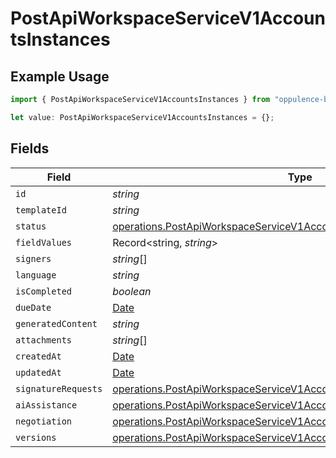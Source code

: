 # PostApiWorkspaceServiceV1AccountsInstances

## Example Usage

```typescript
import { PostApiWorkspaceServiceV1AccountsInstances } from "oppulence-backend-sdk/models/operations";

let value: PostApiWorkspaceServiceV1AccountsInstances = {};
```

## Fields

| Field                                                                                                                                                          | Type                                                                                                                                                           | Required                                                                                                                                                       | Description                                                                                                                                                    |
| -------------------------------------------------------------------------------------------------------------------------------------------------------------- | -------------------------------------------------------------------------------------------------------------------------------------------------------------- | -------------------------------------------------------------------------------------------------------------------------------------------------------------- | -------------------------------------------------------------------------------------------------------------------------------------------------------------- |
| `id`                                                                                                                                                           | *string*                                                                                                                                                       | :heavy_minus_sign:                                                                                                                                             | N/A                                                                                                                                                            |
| `templateId`                                                                                                                                                   | *string*                                                                                                                                                       | :heavy_minus_sign:                                                                                                                                             | N/A                                                                                                                                                            |
| `status`                                                                                                                                                       | [operations.PostApiWorkspaceServiceV1AccountsStatus](../../models/operations/postapiworkspaceservicev1accountsstatus.md)                                       | :heavy_minus_sign:                                                                                                                                             | N/A                                                                                                                                                            |
| `fieldValues`                                                                                                                                                  | Record<string, *string*>                                                                                                                                       | :heavy_minus_sign:                                                                                                                                             | N/A                                                                                                                                                            |
| `signers`                                                                                                                                                      | *string*[]                                                                                                                                                     | :heavy_minus_sign:                                                                                                                                             | N/A                                                                                                                                                            |
| `language`                                                                                                                                                     | *string*                                                                                                                                                       | :heavy_minus_sign:                                                                                                                                             | N/A                                                                                                                                                            |
| `isCompleted`                                                                                                                                                  | *boolean*                                                                                                                                                      | :heavy_minus_sign:                                                                                                                                             | N/A                                                                                                                                                            |
| `dueDate`                                                                                                                                                      | [Date](https://developer.mozilla.org/en-US/docs/Web/JavaScript/Reference/Global_Objects/Date)                                                                  | :heavy_minus_sign:                                                                                                                                             | N/A                                                                                                                                                            |
| `generatedContent`                                                                                                                                             | *string*                                                                                                                                                       | :heavy_minus_sign:                                                                                                                                             | N/A                                                                                                                                                            |
| `attachments`                                                                                                                                                  | *string*[]                                                                                                                                                     | :heavy_minus_sign:                                                                                                                                             | N/A                                                                                                                                                            |
| `createdAt`                                                                                                                                                    | [Date](https://developer.mozilla.org/en-US/docs/Web/JavaScript/Reference/Global_Objects/Date)                                                                  | :heavy_minus_sign:                                                                                                                                             | N/A                                                                                                                                                            |
| `updatedAt`                                                                                                                                                    | [Date](https://developer.mozilla.org/en-US/docs/Web/JavaScript/Reference/Global_Objects/Date)                                                                  | :heavy_minus_sign:                                                                                                                                             | N/A                                                                                                                                                            |
| `signatureRequests`                                                                                                                                            | [operations.PostApiWorkspaceServiceV1AccountsSignatureRequests](../../models/operations/postapiworkspaceservicev1accountssignaturerequests.md)[]               | :heavy_minus_sign:                                                                                                                                             | N/A                                                                                                                                                            |
| `aiAssistance`                                                                                                                                                 | [operations.PostApiWorkspaceServiceV1AccountsAiAssistance](../../models/operations/postapiworkspaceservicev1accountsaiassistance.md)[]                         | :heavy_minus_sign:                                                                                                                                             | N/A                                                                                                                                                            |
| `negotiation`                                                                                                                                                  | [operations.PostApiWorkspaceServiceV1AccountsNegotiation](../../models/operations/postapiworkspaceservicev1accountsnegotiation.md)                             | :heavy_minus_sign:                                                                                                                                             | N/A                                                                                                                                                            |
| `versions`                                                                                                                                                     | [operations.PostApiWorkspaceServiceV1AccountsAccountsResponseVersions](../../models/operations/postapiworkspaceservicev1accountsaccountsresponseversions.md)[] | :heavy_minus_sign:                                                                                                                                             | N/A                                                                                                                                                            |